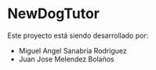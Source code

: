 # NewDogTutor

Este proyecto está siendo desarrollado por:
- Miguel Angel Sanabria Rodriguez
- Juan Jose Melendez Bolaños